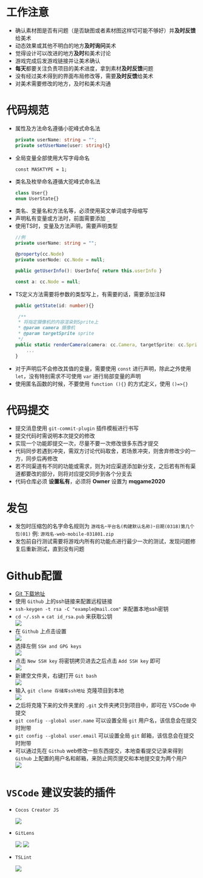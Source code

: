 # 工作注意  
* 确认素材图是否有问题（是否缺图或者素材图这样切可能不够好）并**及时反馈**给美术  
* 动态效果或其他不明白的地方**及时询问**美术  
* 觉得设计可以改进的地方**及时**和美术讨论  
* 游戏完成后发游戏链接并让美术确认  
* **每天**都要关注负责项目的美术进度，拿到素材**及时反馈**问题  
* 没有经过美术得到的界面布局修改等，需要**及时反馈**给美术  
* 对美术需要修改的地方，及时和美术沟通    

# 代码规范

* 属性及方法命名遵循小驼峰式命名法
    ```typescript
    private userName: string = "";
    private setUserName(user: string){}
    ```
* 全局变量全部使用大写字母命名
    ```
    const MASKTYPE = 1;
    ```
* 类名及枚举命名遵循大驼峰式命名法
    ```typescript
    class User{}
    enum UserState{}
    ```
* 类名、变量名和方法名等，必须使用英文单词或字母缩写  
* 声明私有变量或方法时，前面需要添加 `_`  
* 使用TS时，变量及方法声明，需要声明类型  
    ```typescript
    //例
    private userName: string = "";

    @property(cc.Node)
    private userNode: cc.Node = null;

    public getUserInfo(): UserInfo{ return this.userInfo }

    const a: cc.Node = null;
    ```
* TS定义方法需要将参数的类型写上，有需要的话，需要添加注释  
    ```typescript
    public getState(id: number){}
    
     /**
     * 将指定摄像机的内容渲染到Sprite上
     * @param camera 摄像机
     * @param targetSprite sprite
     */
    public static renderCamera(camera: cc.Camera, targetSprite: cc.Sprite) {
        ...
    }
    ```
* 对于声明后不会修改其值的变量，需要使用 `const` 进行声明，除此之外使用 `let`，没有特别需求不可使用 `var` 进行局部变量的声明  
* 使用匿名函数的时候，不要使用 `function (){}` 的方式定义，使用 `()=>{}`
# 代码提交
* 提交消息使用 `git-commit-plugin` 插件模板进行书写  
* 提交代码时需说明本次提交的修改  
* 实现一个功能即提交一次，尽量不要一次修改很多东西才提交  
* 代码同步若遇到冲突，需双方讨论代码取舍，若场景冲突，则舍弃修改少的一方，同步后再修改  
* 若不同渠道有不同的功能或需求，则为对应渠道添加新分支，之后若有所有渠道都要改的部分，则将对应提交同步到各个分支去  
* 代码仓库必须 **设置私有**，必须将 **Owner** 设置为 **mqgame2020** 
# 发包
* 发包时压缩包的名字命名规则为 `游戏名`-`平台名(构建默认名称)`-`日期(0318)第几个包(01)` 例: `游戏名-web-mobile-031801.zip`  
* 发包前自行测试需要将游戏内所有的功能点进行最少一次的测试，发现问题修复后重新测试，直到没有问题  
# Github配置
* [Git 下载地址](https://git-scm.com/downloads)
* 使用 `Github` 上的ssh链接来配置远程链接
* `ssh-keygen -t rsa -C "example@mail.com"` 来配置本地ssh密钥
* `cd ~/.ssh` + `cat id_rsa.pub` 来获取公钥  
  ![](./image/github1.png)
* 在 `Github` 上点击设置  
  ![](./image/github2.png)
* 选择左侧 `SSH and GPG keys`  
  ![](./image/github3.png)
* 点击 `New SSH key` 将密钥拷贝进去之后点击 `Add SSH key` 即可  
  ![](./image/github4.png)
* 新建空文件夹，右键打开 `Git bash`  
  ![](./image/git1.png)
* 输入 `git clone 存储库ssh地址` 克隆项目到本地  
  ![](./image/git2.png)
* 之后将克隆下来的文件夹里的 `.git` 文件夹拷贝到项目中，即可在 VSCode 中提交
* `git config --global user.name` 可以设置全局 `git` 用户名，该信息会在提交时附带  
* `git config --global user.email` 可以设置全局 `git` 邮箱，该信息会在提交时附带  
* 可以通过先在 `Github` web修改一些东西提交，本地查看提交记录来得到 `Github` 上配置的用户名和邮箱，来防止网页提交和本地提交变为两个用户  
    ![](./image/tip1.png)

# `VSCode` 建议安装的插件 
* `Cocos Creator JS` 
  
    ![](./image/tip2.png)

* `GitLens`  

    ![](./image/tip3.png)
    ![](./image/tip4.png)
    
* `TSLint`
    
    ![](./image/tip5.png)